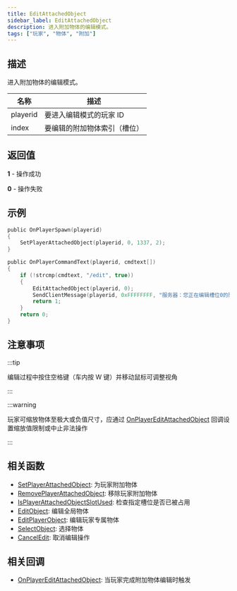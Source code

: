 ```yaml
---
title: EditAttachedObject
sidebar_label: EditAttachedObject
description: 进入附加物体的编辑模式。
tags: ["玩家", "物体", "附加"]
---
```


## 描述

进入附加物体的编辑模式。

| 名称     | 描述                         |
| -------- | ---------------------------- |
| playerid | 要进入编辑模式的玩家 ID      |
| index    | 要编辑的附加物体索引（槽位） |

## 返回值

**1** - 操作成功

**0** - 操作失败

## 示例

```c
public OnPlayerSpawn(playerid)
{
    SetPlayerAttachedObject(playerid, 0, 1337, 2);
}

public OnPlayerCommandText(playerid, cmdtext[])
{
    if (!strcmp(cmdtext, "/edit", true))
    {
        EditAttachedObject(playerid, 0);
        SendClientMessage(playerid, 0xFFFFFFFF, "服务器：您正在编辑槽位0的附加物体！");
        return 1;
    }
    return 0;
}
```

## 注意事项

:::tip

编辑过程中按住空格键（车内按 W 键）并移动鼠标可调整视角

:::

:::warning

玩家可缩放物体至极大或负值尺寸，应通过 [OnPlayerEditAttachedObject](../callbacks/OnPlayerEditAttachedObject) 回调设置缩放值限制或中止非法操作

:::

## 相关函数

- [SetPlayerAttachedObject](SetPlayerAttachedObject): 为玩家附加物体
- [RemovePlayerAttachedObject](RemovePlayerAttachedObject): 移除玩家附加物体
- [IsPlayerAttachedObjectSlotUsed](IsPlayerAttachedObjectSlotUsed): 检查指定槽位是否已被占用
- [EditObject](EditObject): 编辑全局物体
- [EditPlayerObject](EditPlayerObject): 编辑玩家专属物体
- [SelectObject](SelectObject): 选择物体
- [CancelEdit](CancelEdit): 取消编辑操作

## 相关回调

- [OnPlayerEditAttachedObject](../callbacks/OnPlayerEditAttachedObject): 当玩家完成附加物体编辑时触发
